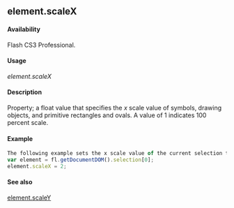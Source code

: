 ## element.scaleX

#### Availability

Flash CS3 Professional.

#### Usage

*element.scaleX*

#### Description

Property; a float value that specifies the *x* scale value of symbols, drawing objects, and primitive rectangles and ovals. A value of 1 indicates 100 percent scale.

#### Example

```javascript
The following example sets the x scale value of the current selection to 2 (doubles its value):
var element = fl.getDocumentDOM().selection[0]; 
element.scaleX = 2;

```
#### See also

[element.scaleY](../Element_object/elemen15.md)

<span id="element.scaleY" class="anchor"></span>
